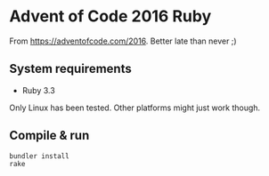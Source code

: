 # Advent of Code 2016 Ruby

From <https://adventofcode.com/2016>. Better late than never ;)

## System requirements

- Ruby 3.3

Only Linux has been tested. Other platforms might just work though.

## Compile & run

```bash
bundler install
rake
```
